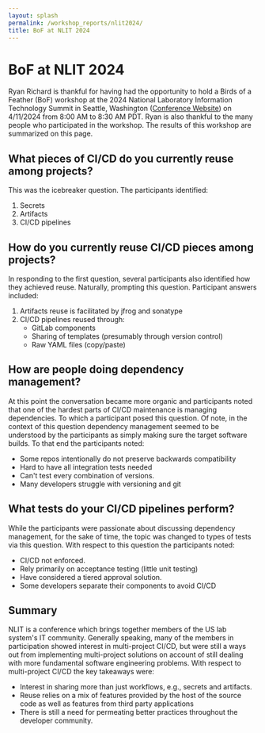 ```yaml
---
layout: splash
permalink: /workshop_reports/nlit2024/
title: BoF at NLIT 2024
---
```

# BoF at NLIT 2024

Ryan Richard is thankful for having had the opportunity to hold a Birds of a Feather (BoF) workshop at the 2024 National Laboratory Information Technology Summit in Seattle, Washington ([Conference Website](https://www.fbcinc.com/e/nlit/default.aspx)) on 4/11/2024 from 8:00 AM to 8:30 AM PDT. Ryan is also thankful to the many people who participated in the workshop. The results of this workshop are summarized on this page.

## What pieces of CI/CD do you currently reuse among projects?

This was the icebreaker question. The participants identified:

1. Secrets
2. Artifacts
3. CI/CD pipelines

## How do you currently reuse CI/CD pieces among projects?

In responding to the first question, several participants also identified how they achieved reuse. Naturally, prompting this question. Participant answers included:

1. Artifacts reuse is facilitated by jfrog and sonatype
2. CI/CD pipelines reused through:
   - GitLab components
   - Sharing of templates (presumably through version control)
   - Raw YAML files (copy/paste)

## How are people doing dependency management?

At this point the conversation became more organic and participants noted that one of the hardest parts of CI/CD maintenance is managing dependencies. To which a participant posed this question. Of note, in the context of this question dependency management seemed to be understood by the participants as simply making sure the target software builds. To that end the participants noted:

- Some repos intentionally do not preserve backwards compatibility
- Hard to have all integration tests needed
- Can't test every combination of versions.
- Many developers struggle with versioning and git

## What tests do your CI/CD pipelines perform?

While the participants were passionate about discussing dependency management, for the sake of time, the topic was changed to types of tests via this question. With respect to this question the participants noted:

- CI/CD not enforced.
- Rely primarily on acceptance testing (little unit testing)
- Have considered a tiered approval solution.
- Some developers separate their components to avoid CI/CD

## Summary

NLIT is a conference which brings together members of the US lab system's IT community. Generally speaking, many of the members in participation showed interest in multi-project CI/CD, but were still a ways out from implementing multi-project solutions on account of still dealing with more fundamental software engineering problems. With respect to multi-project CI/CD the key takeaways were:

- Interest in sharing more than just workflows, e.g., secrets and artifacts.
- Reuse relies on a mix of features provided by the host of the source code as well as features from third party applications
- There is still a need for permeating better practices throughout the developer community.
